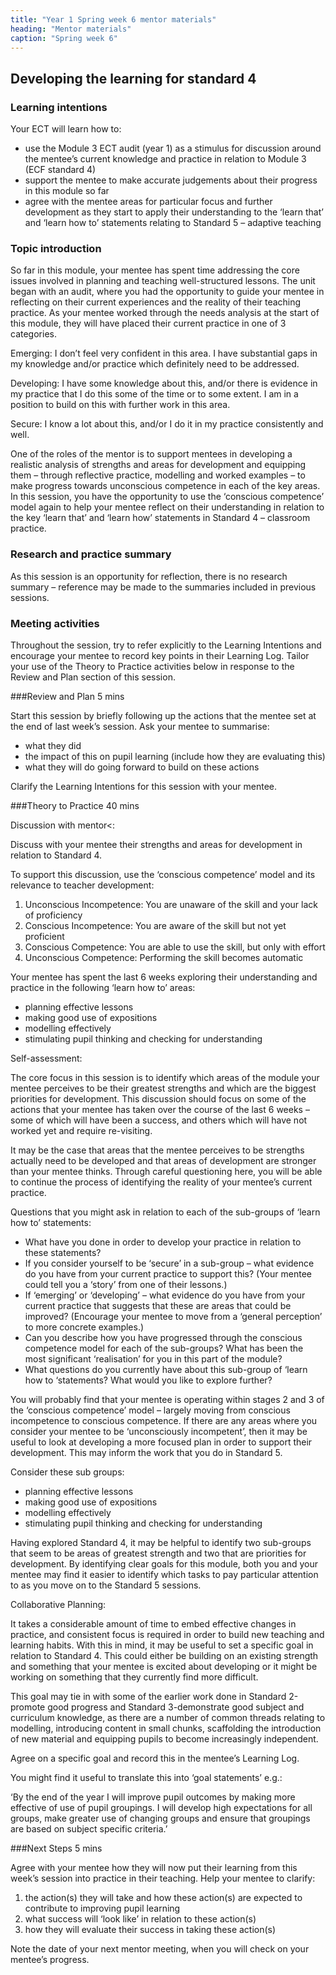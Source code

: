 ```yaml
---
title: "Year 1 Spring week 6 mentor materials"
heading: "Mentor materials"
caption: "Spring week 6"
---
```



## Developing the learning for standard 4

### Learning intentions

Your ECT will learn how to:

- use the Module 3 ECT audit (year 1) as a stimulus for discussion around the mentee’s current knowledge and practice in relation to Module 3 (ECF standard 4)
- support the mentee to make accurate judgements about their progress in this module so far
- agree with the mentee areas for particular focus and further development as they start to apply their understanding to the ‘learn that’ and ‘learn how to’ statements relating to Standard 5 – adaptive teaching



### Topic introduction

So far in this module, your mentee has spent time addressing the core issues involved in planning and teaching well-structured lessons. The unit began with an audit, where you had the opportunity to guide your mentee in reflecting on their current experiences and the reality of their teaching practice. As your mentee worked through the needs analysis at the start of this module, they will have placed their current practice in one of 3 categories.

Emerging: I don’t feel very confident in this area. I have substantial gaps in my knowledge and/or practice which definitely need to be addressed.

Developing: I have some knowledge about this, and/or there is evidence in my practice that I do this some of the time or to some extent. I am in a position to build on this with further work in this area.

Secure: I know a lot about this, and/or I do it in my practice consistently and well.

One of the roles of the mentor is to support mentees in developing a realistic analysis of strengths and areas for development and equipping them – through reflective practice, modelling and worked examples – to make progress towards unconscious competence in each of the key areas. In this session, you have the opportunity to use the ‘conscious competence’ model again to help your mentee reflect on their understanding in relation to the key ‘learn that’ and ‘learn how’ statements in Standard 4 – classroom practice.


### Research and practice summary

As this session is an opportunity for reflection, there is no research summary – reference may be made to the summaries included in previous sessions.


### Meeting activities

Throughout the session, try to refer explicitly to the Learning Intentions and encourage your mentee to record key points in their Learning Log. Tailor your use of the Theory to Practice activities below in response to the Review and Plan section of this session.

###Review and Plan 5 mins

Start this session by briefly following up the actions that the mentee set at the end of last week’s session. Ask your mentee to summarise:

- what they did
- the impact of this on pupil learning (include how they are evaluating this)
- what they will do going forward to build on these actions

Clarify the Learning Intentions for this session with your mentee.

###Theory to Practice 40 mins

Discussion with mentor<:

Discuss with your mentee their strengths and areas for development in relation to Standard 4.

To support this discussion, use the ‘conscious competence’ model and its relevance to teacher development: 

1. Unconscious Incompetence: You are unaware of the skill and your lack of proficiency
2. Conscious Incompetence: You are aware of the skill but not yet proficient
3. Conscious Competence: You are able to use the skill, but only with effort
4. Unconscious Competence: Performing the skill becomes automatic 

Your mentee has spent the last 6 weeks exploring their understanding and practice in the following ‘learn how to’ areas:

- planning effective lessons
- making good use of expositions
- modelling effectively
- stimulating pupil thinking and checking for understanding

Self-assessment:

The core focus in this session is to identify which areas of the module your mentee perceives to be their greatest strengths and which are the biggest priorities for development. This discussion should focus on some of the actions that your mentee has taken over the course of the last 6 weeks – some of which will have been a success, and others which will have not worked yet and require re-visiting.

It may be the case that areas that the mentee perceives to be strengths actually need to be developed and that areas of development are stronger than your mentee thinks. Through careful questioning here, you will be able to continue the process of identifying the reality of your mentee’s current practice.

Questions that you might ask in relation to each of the sub-groups of ‘learn how to’ statements:

- What have you done in order to develop your practice in relation to these statements?
- If you consider yourself to be ‘secure’ in a sub-group – what evidence do you have from your current practice to support this? (Your mentee could tell you a ‘story’ from one of their lessons.)
- If ‘emerging’ or ‘developing’ – what evidence do you have from your current practice that suggests that these are areas that could be improved? (Encourage your mentee to move from a ‘general perception’ to more concrete examples.)
- Can you describe how you have progressed through the conscious competence model for each of the sub-groups? What has been the most significant ‘realisation’ for you in this part of the module?
- What questions do you currently have about this sub-group of ‘learn how to ‘statements? What would you like to explore further?

You will probably find that your mentee is operating within stages 2 and 3 of the ‘conscious competence’ model – largely moving from conscious incompetence to conscious competence. If there are any areas where you consider your mentee to be ‘unconsciously incompetent’, then it may be useful to look at developing a more focused plan in order to support their development. This may inform the work that you do in Standard 5.

Consider these sub groups:

- planning effective lessons
- making good use of expositions
- modelling effectively
- stimulating pupil thinking and checking for understanding

Having explored Standard 4, it may be helpful to identify two sub-groups that seem to be areas of greatest strength and two that are priorities for development. By identifying clear goals for this module, both you and your mentee may find it easier to identify which tasks to pay particular attention to as you move on to the Standard 5 sessions.

Collaborative Planning:

It takes a considerable amount of time to embed effective changes in practice, and consistent focus is required in order to build new teaching and learning habits. With this in mind, it may be useful to set a specific goal in relation to Standard 4. This could either be building on an existing strength and something that your mentee is excited about developing or it might be working on something that they currently find more difficult.

This goal may tie in with some of the earlier work done in Standard 2-promote good progress and Standard 3-demonstrate good subject and curriculum knowledge, as there are a number of common threads relating to modelling, introducing content in small chunks, scaffolding the introduction of new material and equipping pupils to become increasingly independent.

Agree on a specific goal and record this in the mentee’s Learning Log.

You might find it useful to translate this into ‘goal statements’ e.g.:

‘By the end of the year I will improve pupil outcomes by making more effective of use of pupil groupings. I will develop high expectations for all groups, make greater use of changing groups and ensure that groupings are based on subject specific criteria.’

###Next Steps 5 mins

Agree with your mentee how they will now put their learning from this week’s session into practice in their teaching. Help your mentee to clarify:

1. the action(s) they will take and how these action(s) are expected to contribute to improving pupil learning
2. what success will ‘look like’ in relation to these action(s)
3. how they will evaluate their success in taking these action(s)

Note the date of your next mentor meeting, when you will check on your mentee’s progress.


